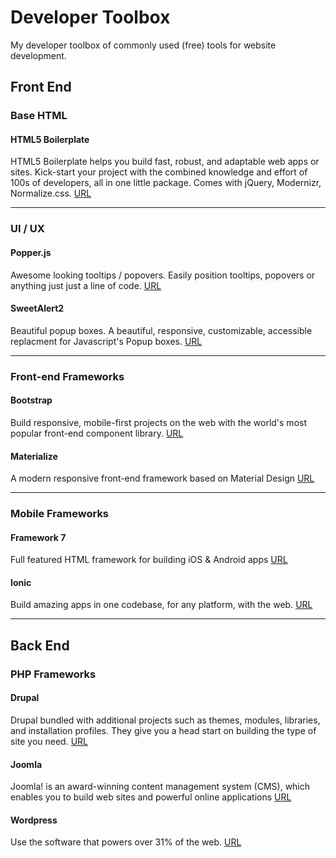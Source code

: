 # Developer Toolbox
My developer toolbox of commonly used (free) tools for website development.

## Front End

### Base HTML

#### HTML5 Boilerplate
HTML5 Boilerplate helps you build fast, robust, and adaptable web apps or sites. Kick-start your project with the combined knowledge and effort of 100s of developers, all in one little package. Comes with jQuery, Modernizr, Normalize.css.
[URL](https://html5boilerplate.com)

---

### UI / UX

#### Popper.js
Awesome looking tooltips / popovers. Easily position tooltips, popovers or anything just just a line of code.
[URL](https://popper.js.org)

#### SweetAlert2
Beautiful popup boxes. A beautiful, responsive, customizable, accessible replacment for Javascript's Popup boxes.
[URL](https://sweetalert2.github.io)

---

### Front-end Frameworks

#### Bootstrap
Build responsive, mobile-first projects on the web with the world's most popular front-end component library.
[URL](https://getbootstrap.com)

#### Materialize
A modern responsive front-end framework based on Material Design
[URL](https://materializecss.com)

---

### Mobile Frameworks

#### Framework 7
Full featured HTML framework for building iOS & Android apps
[URL](https://framework7.io)

#### Ionic
Build amazing apps in one codebase, for any platform, with the web.
[URL](https://ionicframework.com)

---

## Back End

### PHP Frameworks

#### Drupal
Drupal bundled with additional projects such as themes, modules, libraries, and installation profiles. They give you a head start on building the type of site you need.
[URL](https://www.drupal.org/download)

#### Joomla
Joomla! is an award-winning content management system (CMS), which enables you to build web sites and powerful online applications
[URL](https://downloads.joomla.org)

#### Wordpress
Use the software that powers over 31% of the web.
[URL](https://wordpress.org/download)
